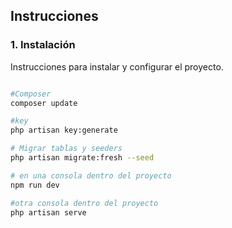 ## Instrucciones

### 1. Instalación
Instrucciones para instalar y configurar el proyecto.

```bash

#Composer
composer update

#key
php artisan key:generate

# Migrar tablas y seeders
php artisan migrate:fresh --seed

# en una consola dentro del proyecto
npm run dev

#otra consola dentro del proyecto
php artisan serve
